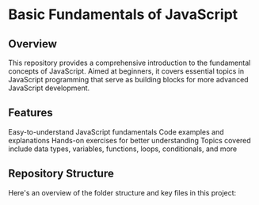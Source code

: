 # Basic Fundamentals of JavaScript

## Overview
This repository provides a comprehensive introduction to the fundamental concepts of JavaScript. Aimed at beginners, it covers essential topics in JavaScript programming that serve as building blocks for more advanced JavaScript development.

## Features
Easy-to-understand JavaScript fundamentals
Code examples and explanations
Hands-on exercises for better understanding
Topics covered include data types, variables, functions, loops, conditionals, and more

## Repository Structure
Here's an overview of the folder structure and key files in this project:

